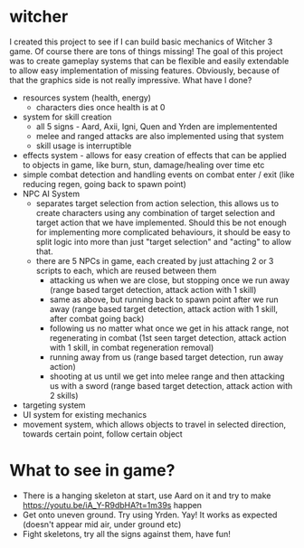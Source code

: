 # witcher

I created this project to see if I can build basic mechanics of Witcher 3 game. 
Of course there are tons of things missing! The goal of this project was to create gameplay systems that can be flexible and easily extendable to allow easy implementation of missing features. Obviously, because of that the graphics side is not really impressive.
What have I done?
- resources system (health, energy)
  - characters dies once health is at 0
- system for skill creation
  - all 5 signs - Aard, Axii, Igni, Quen and Yrden are implementented
  - melee and ranged attacks are also implemented using that system
  - skill usage is interruptible
- effects system - allows for easy creation of effects that can be applied to objects in game, like burn, stun, damage/healing over time etc
- simple combat detection and handling events on combat enter / exit (like reducing regen, going back to spawn point)
- NPC AI System 
  - separates target selection from action selection, this allows us to create characters using any combination of target selection and target action that we have implemented. Should this be not enough for implementing more complicated behaviours, it should be easy to split logic into more than just "target selection" and "acting" to allow that.
  - there are 5 NPCs in game, each created by just attaching 2 or 3 scripts to each, which are reused between them
    - attacking us when we are close, but stopping once we run away (range based target detection, attack action with 1 skill)
    - same as above, but running back to spawn point after we run away (range based target detection, attack action with 1 skill, after combat going back)
    - following us no matter what once we get in his attack range, not regenerating in combat (1st seen target detection, attack action with 1 skill, in combat regeneration removal)
    - running away from us (range based target detection, run away action)
    - shooting at us until we get into melee range and then attacking us with a sword (range based target detection, attack action with 2 skills)  
- targeting system
- UI system for existing mechanics
- movement system, which allows objects to travel in selected direction, towards certain point, follow certain object

# What to see in game?
- There is a hanging skeleton at start, use Aard on it and try to make https://youtu.be/iA_Y-R9dbHA?t=1m39s happen
- Get onto uneven ground. Try using Yrden. Yay! It works as expected (doesn't appear mid air, under ground etc)
- Fight skeletons, try all the signs against them, have fun!
